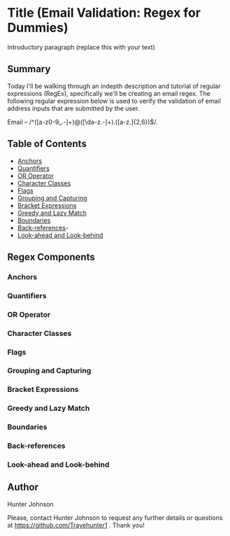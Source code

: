 # Title (Email Validation: Regex for Dummies)

Introductory paragraph (replace this with your text)

## Summary

Today I'll be walking through an indepth description and tutorial of regular expressions (RegEx), specifically we'll be creating an email regex. The following regular expression below is used to verify the validation of email address inputs that are submitted by the user. 

Email – /^([a-z0-9_\.-]+)@([\da-z\.-]+)\.([a-z\.]{2,6})$/.

## Table of Contents


- [Anchors](#anchors)
- [Quantifiers](#quantifiers)
- [OR Operator](#or-operator)
- [Character Classes](#character-classes)
- [Flags](#flags)
- [Grouping and Capturing](#grouping-and-capturing)
- [Bracket Expressions](#bracket-expressions)
- [Greedy and Lazy Match](#greedy-and-lazy-match)
- [Boundaries](#boundaries)
- [Back-references](#back-references)-
- [Look-ahead and Look-behind](#look-ahead-and-look-behind)

## Regex Components

### Anchors

### Quantifiers

### OR Operator

### Character Classes

### Flags

### Grouping and Capturing

### Bracket Expressions

### Greedy and Lazy Match

### Boundaries

### Back-references

### Look-ahead and Look-behind

## Author
Hunter Johnson 

Please, contact Hunter Johnson to request any further details or questions at https://github.com/Trayehunter1 . Thank you! 

